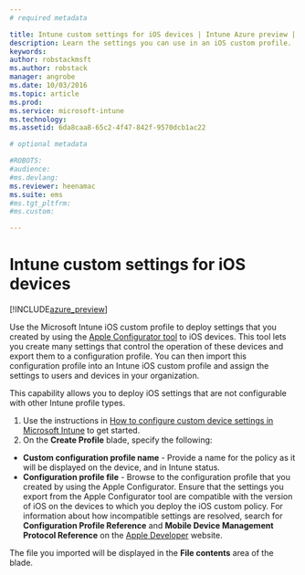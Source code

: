 ```yaml
---
# required metadata

title: Intune custom settings for iOS devices | Intune Azure preview | Microsoft Docs
description: Learn the settings you can use in an iOS custom profile.
keywords:
author: robstackmsft
ms.author: robstack
manager: angrobe
ms.date: 10/03/2016
ms.topic: article
ms.prod:
ms.service: microsoft-intune
ms.technology:
ms.assetid: 6da8caa8-65c2-4f47-842f-9570dcb1ac22

# optional metadata

#ROBOTS:
#audience:
#ms.devlang:
ms.reviewer: heenamac
ms.suite: ems
#ms.tgt_pltfrm:
#ms.custom:

---
```


# Intune custom settings for iOS devices

[!INCLUDE[azure_preview](../includes/azure_preview.md)]

Use the Microsoft Intune iOS custom profile to deploy settings that you created by using the [Apple Configurator tool](https://itunes.apple.com/app/apple-configurator-2/id1037126344?mt=12) to iOS devices. This tool lets you create many settings that control the operation of these devices and export them to a configuration profile. You can then import this configuration profile into an Intune iOS custom profile and assign the settings to users and devices in your organization.

This capability allows you to deploy iOS settings that are not configurable with other Intune profile types.


1. Use the instructions in [How to configure custom device settings in Microsoft Intune](how-to-configure-custom-settings.md) to get started.
2. On the **Create Profile** blade, specify the following:

- **Custom configuration profile name** - Provide a name for the policy as it will be displayed on the device, and in Intune status.
- **Configuration profile file** - Browse to the configuration profile that you created by using the Apple Configurator.
Ensure that the settings you export from the Apple Configurator tool are compatible with the version of iOS on the devices to which you deploy the iOS custom policy. For information about how incompatible settings are resolved, search for **Configuration Profile Reference** and **Mobile Device Management Protocol Reference** on the [Apple Developer](https://developer.apple.com/) website.

The file you imported will be displayed in the **File contents** area of the blade.


